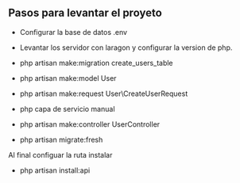 ## Pasos para levantar el proyeto

-   Configurar la base de datos .env

-   Levantar los servidor con laragon y configurar la version de php.

-   php artisan make:migration create_users_table
-   php artisan make:model User
-   php artisan make:request User\CreateUserRequest
-   php capa de servicio manual
-   php artisan make:controller UserController
-   php artisan migrate:fresh

Al final configuar la ruta instalar

-   php artisan install:api
